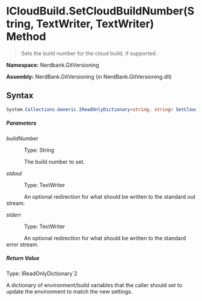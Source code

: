 # ICloudBuild.SetCloudBuildNumber(String, TextWriter, TextWriter) Method
> Sets the build number for the cloud build, if supported.

**Namespace:** Nerdbank.GitVersioning

**Assembly:** NerdBank.GitVersioning (in NerdBank.GitVersioning.dll)
## Syntax
~~~~csharp
System.Collections.Generic.IReadOnlyDictionary<string, string> SetCloudBuildNumber(string buildNumber, System.IO.TextWriter stdout, System.IO.TextWriter stderr);
~~~~
##### Parameters
*buildNumber*

&nbsp;&nbsp;&nbsp;&nbsp;&nbsp;&nbsp;&nbsp;&nbsp;&nbsp;&nbsp;&nbsp;&nbsp;Type: String

&nbsp;&nbsp;&nbsp;&nbsp;&nbsp;&nbsp;&nbsp;&nbsp;&nbsp;&nbsp;&nbsp;&nbsp;The build number to set.


*stdout*

&nbsp;&nbsp;&nbsp;&nbsp;&nbsp;&nbsp;&nbsp;&nbsp;&nbsp;&nbsp;&nbsp;&nbsp;Type: TextWriter

&nbsp;&nbsp;&nbsp;&nbsp;&nbsp;&nbsp;&nbsp;&nbsp;&nbsp;&nbsp;&nbsp;&nbsp;An optional redirection for what should be written to the standard out stream.


*stderr*

&nbsp;&nbsp;&nbsp;&nbsp;&nbsp;&nbsp;&nbsp;&nbsp;&nbsp;&nbsp;&nbsp;&nbsp;Type: TextWriter

&nbsp;&nbsp;&nbsp;&nbsp;&nbsp;&nbsp;&nbsp;&nbsp;&nbsp;&nbsp;&nbsp;&nbsp;An optional redirection for what should be written to the standard error stream.


##### Return Value
Type: IReadOnlyDictionary`2

A dictionary of environment/build variables that the caller should set to update the environment to match the new settings.

